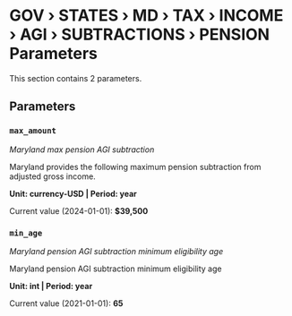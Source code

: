 # GOV › STATES › MD › TAX › INCOME › AGI › SUBTRACTIONS › PENSION Parameters

This section contains 2 parameters.

## Parameters

### `max_amount`
*Maryland max pension AGI subtraction*

Maryland provides the following maximum pension subtraction from adjusted gross income.

**Unit: currency-USD | Period: year**

Current value (2024-01-01): **$39,500**


### `min_age`
*Maryland pension AGI subtraction minimum eligibility age*

Maryland pension AGI subtraction minimum eligibility age

**Unit: int | Period: year**

Current value (2021-01-01): **65**


